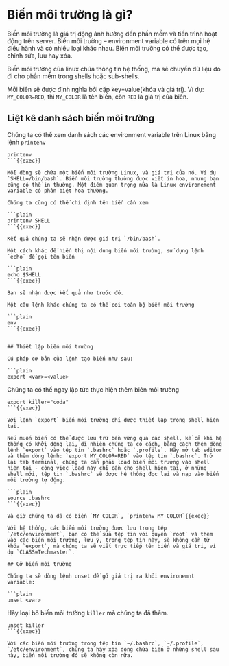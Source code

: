 # Biến môi trường là gì?

Biến môi trường là giá trị động ảnh hưởng đến phần mềm và tiến trình hoạt động trên server. Biến môi trường – environment variable có trên mọi hệ điều hành và có nhiều loại khác nhau. Biến môi trường có thể được tạo, chỉnh sửa, lưu hay xóa.

Biến môi trường của linux chứa thông tin hệ thống, mà sẽ chuyển dữ liệu đó đi cho phần mềm trong shells hoặc sub-shells.

Mỗi biến sẽ được định nghĩa bởi cặp key=value(khóa và giá trị). Ví dụ: `MY_COLOR=RED`, thì `MY_COLOR` là tên biến, còn `RED` là giá trị của biến.

## Liệt kê danh sách biến môi trường

Chúng ta có thể xem danh sách các environment variable trên Linux bằng lệnh `printenv`

```plain
printenv
```{{exec}}

Mỗi dòng sẽ chứa một biến môi trường Linux, và giá trị của nó. Ví dụ `SHELL=/bin/bash`. Biến môi trường thường được viết in hoa, nhưng bạn cũng có thể in thường. Một điểm quan trọng nữa là Linux environement variable có phân biệt hoa thường.

Chúng ta cũng có thể chỉ định tên biến cần xem

```plain
printenv SHELL
```{{exec}}

Kết quả chúng ta sẽ nhận được giá trị `/bin/bash`.

Một cách khác để hiển thị nội dung biến môi trường, sử dụng lệnh `echo` để gọi tên biến

```plain
echo $SHELL
```{{exec}}

Bạn sẽ nhận được kết quả như trước đó.

Một câu lệnh khác chúng ta có thể coi toàn bộ biến môi trường

```plain
env
```{{exec}}


## Thiết lập biến môi trường

Cú pháp cơ bản của lệnh tạo biến như sau:

```plain
export <var>=<value>
```

Chúng ta có thể ngay lập tức thực hiện thêm biên môi trường

```plain
export killer="coda"
```{{exec}}

Với lệnh `export` biến môi trường chỉ được thiết lập trong shell hiện tại. 

Nếu muốn biến có thể được lưu trữ bền vững qua các shell, kể cả khi hệ thống có khởi động lại, dĩ nhiên chúng ta có cách, bằng cách thêm dòng lệnh `export` vào tệp tin `.bashrc` hoặc `.profile`. Hãy mở tab editor và thêm dòng lệnh: `export MY_COLOR=RED` vào tệp tin `.bashrc`. Trở lại tab terminal, chúng ta cần phải load biến môi trường vào shell hiện tại - công việc load này chỉ cần cho shell hiện tại, ở những shell mới, tệp tin `.bashrc` sẽ được hệ thống đọc lại và nạp vào biến môi trường tự động.

```plain
source .bashrc
```{{exec}}

Và giờ chúng ta đã có biến `MY_COLOR`, `printenv MY_COLOR`{{exec}}

Với hệ thống, các biến môi trường được lưu trong tệp `/etc/environment`, bạn có thể sửa tệp tin với quyền `root` và thêm vào các biến môi trường, lưu ý, trong tệp tin này, sẽ không cần từ khóa `export`, mà chúng ta sẽ viết trực tiếp tên biến và giá trị, ví dụ `CLASS=Techmaster`.

## Gỡ biến môi trường

Chúng ta sẽ dùng lệnh unset để gỡ giá trị ra khỏi environemnt variable:

```plain
unset <var>
```

Hãy loại bỏ biến môi trường `killer` mà chúng ta đã thêm.

```plain
unset killer
```{{exec}}

Với các biến môi trường trong tệp tin `~/.bashrc`, `~/.profile`, `/etc/environment`, chúng ta hãy xóa dòng chứa biến ở những shell sau này, biến môi trường đó sẽ không còn nữa. 
